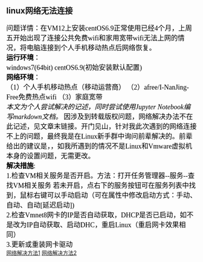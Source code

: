 linux网络无法连接
---
<font color=#000000 size=4 face="黑体">问题详情：在VM12上安装centOS6.9正常使用已经4个月，上周五开始出现了连接公共免费wifi和家用宽带wifi无法上网的情况，将电脑连接到个人手机移动热点后网络恢复。</font> <br/>
<font color=#000000 size=4 face="黑体">**运行环境**：</font>  
<font color=#000000 size=4 face="黑体">windows7(64bit)  centOS6.9(初始安装默认配置)</font> <br/>
<font color=#000000 size=4 face="黑体">**网络环境**：</font>  
<font color=#000000 size=4 face="黑体">（1）个人手机移动热点（移动运营商）  （2）afree/I-NanJing-Free免费热点wifi  （3）家庭宽带</font><br/>
<font color=#000000 size=4 face="黑体">*本文为个人尝试解决的记述，同时尝试使用Jupyter Notebook编写markdown文档。*</font>
<font color=#000000 size=4 face="黑体">因涉及到转载版权问题，网络解决办法不在此记述，见文章末链接。开门见山，针对我此次遇到的网络连接不上的问题，最终我是在Linux新手群中询问前辈解决的。前辈给出的建议是，，如我所遇到的情况不是Linux和Vmware虚拟机本身的设置问题，无需更改。</font> <br/>
<font color=#000000 size=4 face="黑体">**解决措施**:</font><br/> 
<font color=#000000 size=4 face="黑体">1.检查VM相关服务是否开启。方法：打开任务管理器--服务--查找VM相关服务 若未开启，点右下的服务按钮可在服务列表中找到，鼠标右键可以手动启动（可在属性中修改启动方式：手动、自动、自动[延迟启动])</font><br/>
<font color=#000000 size=4 face="黑体">2.检查Vmnet8网卡的IP是否自动获取，DHCP是否已启动，如不是改为IP自动获取、启动DHC，重启Linux（重启网卡效果相同）</font><br/>
<font color=#000000 size=4 face="黑体">3.更新或重装网卡驱动</font><br/>
[网络解决方法1](https://blog.csdn.net/qq_33776334/article/details/70242900) 
[网络解决方法2](http://www.jb51.net/os/RedHat/276383.html) 





